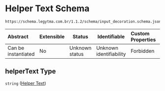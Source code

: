 # Helper Text Schema

```txt
https://schema.legytma.com.br/1.1.2/schema/input_decoration.schema.json#/properties/helperText
```




| Abstract            | Extensible | Status         | Identifiable            | Custom Properties | Additional Properties | Access Restrictions | Defined In                                                                                      |
| :------------------ | ---------- | -------------- | ----------------------- | :---------------- | --------------------- | ------------------- | ----------------------------------------------------------------------------------------------- |
| Can be instantiated | No         | Unknown status | Unknown identifiability | Forbidden         | Allowed               | none                | [input_decoration.schema.json\*](../schema/input_decoration.schema.json) |

## helperText Type

`string` ([Helper Text](input_decoration-properties-helper-text.md))
